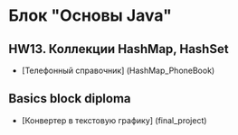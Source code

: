 # Блок "Основы Java"
## HW13. Коллекции HashMap, HashSet 
* [Телефонный справочник] (HashMap_PhoneBook)

## Basics block diploma
* [Конвертер в текстовую графику] (final_project)
